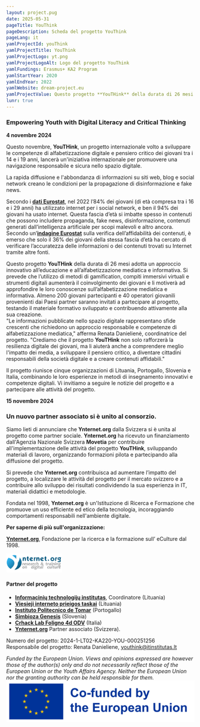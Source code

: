 ```yaml
---
layout: project.pug
date: 2025-05-31
pageTitle: YouThink
pageDescription: Scheda del progetto YouThink
pageLang: it
yamlProjectId: youThink
yamlProjectTitle: YouThink
yamlProjectLogo: yt.png
yamlProjectLogoAlt: Logo del progetto YouThink
yamlFundings: Erasmus+ KA2 Program
yamlStartYear: 2020
yamlEndYear: 2022
yamlWebsite: dream-project.eu
yamlProjectValue: Questo progetto **YouTHink** della durata di 26 mesi adotta un approccio innovativo all’educazione e all’alfabetizzazione mediatica e informativa. Si prevede che l’utilizzo di metodi di gamification, compiti immersivi virtuali e strumenti digitali aumenterà il coinvolgimento dei giovani e li motiverà ad approfondire le loro conoscenze sull’alfabetizzazione mediatica e informativa. Almeno 200 giovani partecipanti e 40 operatori giovanili provenienti dai Paesi partner saranno invitati a partecipare al progetto, testando il materiale formativo sviluppato e contribuendo attivamente alla sua creazione.  
lunr: true
---
```

		 	 	 		  
### **Empowering Youth with Digital Literacy and Critical Thinking**	

**4 novembre 2024**

Questo novembre, **YouTHink**, un progetto internazionale volto a sviluppare le competenze di alfabetizzazione digitale e pensiero critico dei giovani tra i 14 e i 19 anni, lancerà un'iniziativa internazionale per promuovere una navigazione responsabile e sicura nello spazio digitale.

La rapida diffusione e l'abbondanza di informazioni su siti web, blog e social network creano le condizioni per la propagazione di disinformazione e fake news.			

Secondo i [**dati Eurostat**](https://ec.europa.eu/eurostat/web/products-eurostat-news/w/ddn-20230714-1), nel 2022 l’84% dei giovani (di età compresa tra i 16 e i 29 anni) ha utilizzato internet per i social network, e ben il 94% dei giovani ha usato internet. Questa fascia d’età si imbatte spesso in contenuti che possono includere propaganda, fake news, disinformazione, contenuti generati dall’intelligenza artificiale per scopi malevoli e altro ancora. Secondo un’[**indagine Eurostat**](https://ec.europa.eu/eurostat/web/products-eurostat-news/w/ddn-20240529-3) sulla verifica dell’affidabilità dei contenuti, è emerso che solo il 36% dei giovani della stessa fascia d’età ha cercato di verificare l’accuratezza delle informazioni o dei contenuti trovati su Internet tramite altre fonti.

Questo progetto **YouTHink** della durata di 26 mesi adotta un approccio innovativo all’educazione e all’alfabetizzazione mediatica e informativa. Si prevede che l’utilizzo di metodi di gamification, compiti immersivi virtuali e strumenti digitali aumenterà il coinvolgimento dei giovani e li motiverà ad approfondire le loro conoscenze sull’alfabetizzazione mediatica e informativa. Almeno 200 giovani partecipanti e 40 operatori giovanili provenienti dai Paesi partner saranno invitati a partecipare al progetto, testando il materiale formativo sviluppato e contribuendo attivamente alla sua creazione.  
"Le informazioni pubblicate nello spazio digitale rappresentano sfide crescenti che richiedono un approccio responsabile e competenze di alfabetizzazione mediatica," afferma Renata Danielienė, coordinatrice del progetto. "Crediamo che il progetto **YouTHink** non solo rafforzerà la resilienza digitale dei giovani, ma li aiuterà anche a comprendere meglio l'impatto dei media, a sviluppare il pensiero critico, a diventare cittadini responsabili della società digitale e a creare contenuti affidabili." 
				  
Il progetto riunisce cinque organizzazioni di Lituania, Portogallo, Slovenia e Italia, combinando le loro esperienze in metodi di insegnamento innovativi e competenze digitali. 
Vi invitiamo a seguire le notizie del progetto e a partecipare alle attività del progetto. 

**15 novembre 2024**

### **Un nuovo partner associato si è unito al consorzio.**

Siamo lieti di annunciare che **Ynternet.org** dalla Svizzera si è unita al progetto come partner sociale. **Ynternet.org** ha ricevuto un finanziamento dall'Agenzia Nazionale Svizzera **Movetia** per contribuire all'implementazione delle attività del progetto **YouTHink**, sviluppando materiali di lavoro, organizzando formazioni pilota e partecipando alla diffusione del progetto.

Si prevede che **Ynternet.org** contribuisca ad aumentare l’impatto del progetto, a localizzare le attività del progetto per il mercato svizzero e a contribuire allo sviluppo dei risultati condividendo la sua esperienza in IT, materiali didattici e metodologie.

Fondata nel 1998, **Ynternet.org** è un'Istituzione di Ricerca e Formazione che promuove un uso efficiente ed etico della tecnologia, incoraggiando comportamenti responsabili nell'ambiente digitale.

**Per saperne di più sull'organizzazione:**  

[**Ynternet.org**](http://Ynternet.org), Fondazione per la ricerca e la formazione sull’ eCulture dal 1998.

![Ynternet.org](<../../../assets/media/graphics/partners/ynternet.png>)

#### **Partner del progetto**

- [**Informacinių technologijų institutas**](http://www.itinstitutas.lt/), Coordinatore (Lituania) 
- [**Viesieji interneto prieigos taskai**](http://www.vipt.lt/) (Lituania)
- [**Instituto Politecnico de Tomar**](http://www.ipt.pt/) (Portogallo) 
- [**Simbioza Genesis**](http://www.simbioza.eu/) (Slovenia) 
- [**Crhack Lab Foligno 4d ODV**](https://crowddreaminganew.world/) (Italia)  
- [**Ynternet.org**](https://ynternet.org/) Partner associato (Svizzera).  
  							  
Numero del progetto: 2024-1-LT02-KA220-YOU-000251256  
Responsabile del progetto: Renata Danieliene, 
[youthink@itinstitutas.lt](mailto:youthink@itinstitutas.lt)
   	
*Funded by the European Union. Views and opinions expressed are however those of the author(s) only and do not necessarily reflect those of the European Union or the Youth Affairs Agency. Neither the European Union nor the granting authority can be held responsible for them.*      
![European Union logo](<../../../assets/media/graphics/logos/eu-logo.png>)